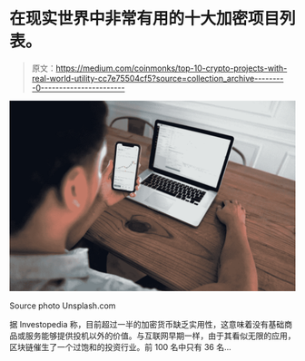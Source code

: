 # 在现实世界中非常有用的十大加密项目列表。

> 原文：<https://medium.com/coinmonks/top-10-crypto-projects-with-real-world-utility-cc7e75504cf5?source=collection_archive---------0----------------------->

![](img/fd53bd914b482367e49653a325849236.png)

Source photo Unsplash.com

据 Investopedia 称，目前超过一半的加密货币缺乏实用性，这意味着没有基础商品或服务能够提供投机以外的价值。与互联网早期一样，由于其看似无限的应用，区块链催生了一个过饱和的投资行业。前 100 名中只有 36 名…